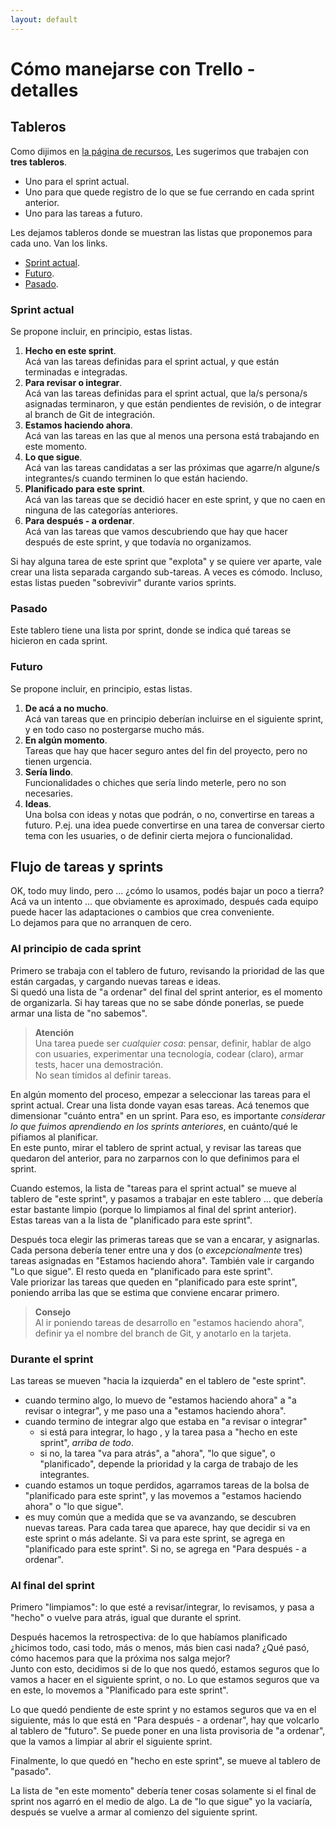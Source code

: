 ```yaml
---
layout: default
---
```


# Cómo manejarse con Trello - detalles

## Tableros 
Como dijimos en [la página de recursos](../recursos), Les sugerimos que trabajen con **tres tableros**.
- Uno para el sprint actual.
- Uno para que quede registro de lo que se fue cerrando en cada sprint anterior.
- Uno para las tareas a futuro.

Les dejamos tableros donde se muestran las listas que proponemos para cada uno. Van los links.

- [Sprint actual](https://trello.com/b/PolRgqcs/desapp-2021-propuesta-de-tablero-trello-este-sprint).
- [Futuro](https://trello.com/b/7eN8Djgf/desapp-2021-propuesta-de-tablero-trello-futuro).
- [Pasado](https://trello.com/b/WWCyjTZq/desapp-2021-propuesta-de-tablero-trello-pasado).


### Sprint actual
Se propone incluir, en principio, estas listas.

1. **Hecho en este sprint**.  
Acá van las tareas definidas para el sprint actual, y que están terminadas e integradas.
1. **Para revisar o integrar**.  
Acá van las tareas definidas para el sprint actual, que la/s persona/s asignadas terminaron, y que están pendientes de revisión, o de integrar al branch de Git de integración.
1. **Estamos haciendo ahora**.  
Acá van las tareas en las que al menos una persona está trabajando en este momento.
1. **Lo que sigue**.  
Acá van las tareas candidatas a ser las próximas que agarre/n algune/s integrantes/s cuando terminen lo que están haciendo.
1. **Planificado para este sprint**.  
Acá van las tareas que se decidió hacer en este sprint, y que no caen en ninguna de las categorías anteriores.
1. **Para después - a ordenar**.  
Acá van las tareas que vamos descubriendo que hay que hacer después de este sprint, y que todavía no organizamos.

Si hay alguna tarea de este sprint que "explota" y se quiere ver aparte, vale crear una lista separada cargando sub-tareas. A veces es cómodo. Incluso, estas listas pueden "sobrevivir" durante varios sprints.


### Pasado
Este tablero tiene una lista por sprint, donde se indica qué tareas se hicieron en cada sprint.


### Futuro
Se propone incluir, en principio, estas listas.

1. **De acá a no mucho**.  
Acá van tareas que en principio deberían incluirse en el siguiente sprint, y en todo caso no postergarse mucho más.
1. **En algún momento**.  
Tareas que hay que hacer seguro antes del fin del proyecto, pero no tienen urgencia.
1. **Sería lindo**.  
Funcionalidades o chiches que sería lindo meterle, pero no son necesaries.
1. **Ideas**.  
Una bolsa con ideas y notas que podrán, o no, convertirse en tareas a futuro. P.ej. una idea puede convertirse en una tarea de conversar cierto tema con les usuaries, o de definir cierta mejora o funcionalidad.


## Flujo de tareas y sprints

OK, todo muy lindo, pero ... ¿cómo lo usamos, podés bajar un poco a tierra?  
Acá va un intento ... que obviamente es aproximado, después cada equipo puede hacer las adaptaciones o cambios que crea conveniente.  
Lo dejamos para que no arranquen de cero.


### Al principio de cada sprint
Primero se trabaja con el tablero de futuro, revisando la prioridad de las que están cargadas, y cargando nuevas tareas e ideas.  
Si quedó una lista de "a ordenar" del final del sprint anterior, es el momento de organizarla. 
Si hay tareas que no se sabe dónde ponerlas, se puede armar una lista de "no sabemos".

> **Atención**  
Una tarea puede ser _cualquier cosa_: pensar, definir, hablar de algo con usuaries, experimentar una tecnología, codear (claro), armar tests, hacer una demostración.  
No sean tímidos al definir tareas.

En algún momento del proceso, empezar a seleccionar las tareas para el sprint actual. Crear una lista donde vayan esas tareas.
Acá tenemos que dimensionar "cuánto entra" en un sprint. Para eso, es importante _considerar lo que fuimos aprendiendo en los sprints anteriores_, en cuánto/qué le pifiamos al planificar.  
En este punto, mirar el tablero de sprint actual, y revisar las tareas que quedaron del anterior, para no zarparnos con lo que definimos para el sprint.  

Cuando estemos, la lista de "tareas para el sprint actual" se mueve al tablero de "este sprint", y pasamos a trabajar en este tablero ... que debería estar bastante limpio (porque lo limpiamos al final del sprint anterior).  
Estas tareas van a la lista de "planificado para este sprint".

Después toca elegir las primeras tareas que se van a encarar, y asignarlas. Cada persona debería tener entre una y dos (o _excepcionalmente_ tres) tareas asignadas en "Estamos haciendo ahora". También vale ir cargando "Lo que sigue". El resto queda en "planificado para este sprint".  
Vale priorizar las tareas que queden en "planificado para este sprint", poniendo arriba las que se estima que conviene encarar primero.

> **Consejo**  
> Al ir poniendo tareas de desarrollo en "estamos haciendo ahora", definir ya el nombre del branch de Git, y anotarlo en la tarjeta.


### Durante el sprint
Las tareas se mueven "hacia la izquierda" en el tablero de "este sprint".
- cuando termino algo, lo muevo de "estamos haciendo ahora" a "a revisar o integrar", y me paso una a "estamos haciendo ahora".
- cuando termino de integrar algo que estaba en "a revisar o integrar"
  - si está para integrar, lo hago , y la tarea pasa a "hecho en este sprint", _arriba de todo_.
  - si no, la tarea "va para atrás", a "ahora", "lo que sigue", o "planificado", depende la prioridad y la carga de trabajo de les integrantes.
- cuando estamos un toque perdidos, agarramos tareas de la bolsa de "planificado para este sprint", y las movemos a "estamos haciendo ahora" o "lo que sigue". 
- es muy común que a medida que se va avanzando, se descubren nuevas tareas. Para cada tarea que aparece, hay que decidir si va en este sprint o más adelante. Si va para este sprint, se agrega en "planificado para este sprint". Si no, se agrega en "Para después - a ordenar".


### Al final del sprint
Primero "limpiamos": lo que esté a revisar/integrar, lo revisamos, y pasa a "hecho" o vuelve para atrás, igual que durante el sprint.

Después hacemos la retrospectiva: de lo que habíamos planificado ¿hicimos todo, casi todo, más o menos, más bien casi nada? ¿Qué pasó, cómo hacemos para que la próxima nos salga mejor?   
Junto con esto, decidimos si de lo que nos quedó, estamos seguros que lo vamos a hacer en el siguiente sprint, o no.
Lo que estamos seguros que va en este, lo movemos a "Planificado para este sprint".

Lo que quedó pendiente de este sprint y no estamos seguros que va en el siguiente, más lo que está en "Para después - a ordenar", hay que volcarlo al tablero de "futuro". Se puede poner en una lista provisoria de "a ordenar", que la vamos a limpiar al abrir el siguiente sprint.

Finalmente, lo que quedó en "hecho en este sprint", se mueve al tablero de "pasado".

La lista de "en este momento" debería tener cosas solamente si el final de sprint nos agarró en el medio de algo. La de "lo que sigue" yo la vaciaría, después se vuelve a armar al comienzo del siguiente sprint.



